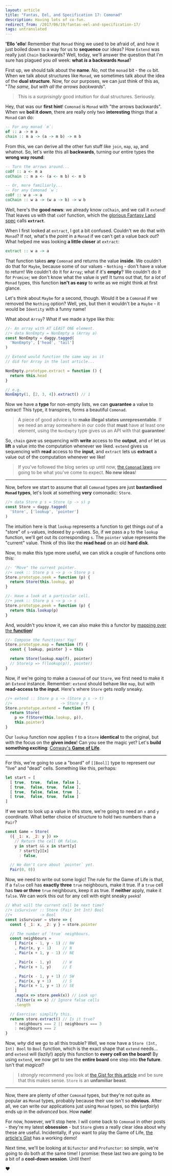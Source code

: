 ```yaml
---
layout: article
title: "Fantas, Eel, and Specification 17: Comonad"
description: Having lots of co-fun.
redirect_from: /2017/06/19/fantas-eel-and-specification-17/
tags: untranslated
---
```


**'Ello 'ello**! Remember that `Monad` thing we used to be afraid of, and how it just boiled down to a way for us to **sequence** our ideas? How `Extend` was really just `Chain` backwards? Well, today, we'll answer the question that I'm sure has plagued you _all_ week: **what _is_ a backwards `Monad`**?

First up, we should talk about the **name**. _No_, not the `monad` bit - the `co` bit. When we talk about structures like `Monad`, we sometimes talk about the idea of the **dual structure**. Now, for our purposes, we can just think of this as, "_The same, but with all the arrows backwards_".

> This is a _surprisingly_ good intuition for dual structures. Seriously.

Hey, that was our **first hint**! `Comonad` is `Monad` with "the arrows backwards". When we **boil it down**, there are really only two **interesting** things that a `Monad` can do:

```haskell
-- For any monad `m`:
of :: a -> m a
chain :: m a -> (a -> m b) -> m b
```

From this, we can derive all the other fun stuff like `join`, `map`, `ap`, and whatnot. So, let's write this all **backwards**, turning our entire types the **wrong way round**:

```haskell
-- Turn the arrows around...
coOf :: a <- m a
coChain :: m a <- (a <- m b) <- m b

-- Or, more familiarly...
-- For any Comonad `w`:
coOf :: w a -> a
coChain :: w a -> (w a -> b) -> w b
```

Well, here's the **good news**: we already know `coChain`, and we call it `extend`! That leaves us with that `coOf` function, which the [glorious Fantasy Land spec](https://github.com/fantasyland/fantasy-land) calls **`extract`**.

When I first looked at `extract`, I got a bit confused. Couldn't we do that with `Monad`? If not, what's the _point_ in a `Monad` if we can't get a value back _out_? What helped me was looking **a little closer** at `extract`:

```haskell
extract :: w a -> a
```

That function takes **any** `Comonad` and returns the value **inside**. We couldn't do that for `Maybe`, because some of our values - `Nothing` - don't have a value to return! We couldn't do it for `Array`; what if it's **empty**? We couldn't do it for `Promise`; we don't know what the value _is_ yet! It turns out that, for a _lot_ of `Monad` types, this function **isn't as easy** to write as we might think at first glance.

Let's think about `Maybe` for a second, though. Would it be a `Comonad` if we removed the `Nothing` option? Well, yes, but then it wouldn't be a `Maybe` - it would be `Identity` with a funny name!

What about `Array`? What if we made a type like this:

```javascript
//- An array with AT LEAST ONE element.
//+ data NonEmpty = NonEmpty a (Array a)
const NonEmpty = daggy.tagged(
  'NonEmpty', ['head', 'tail']
)

// Extend would function the same way as it
// did for Array in the last article...

NonEmpty.prototype.extract = function () {
  return this.head
}

// e.g.
NonEmpty(1, [2, 3, 4]).extract() // 1
```

Now we have a **type** for non-empty lists, we can **guarantee** a value to extract! This type, it transpires, forms a beautiful `Comonad`.

> A piece of good advice is to **make illegal states unrepresentable**. If we need an array somewhere in our code that **must** have at least one element, using the `NonEmpty` type gives us an API with that **guarantee**!

So, `chain` gave us sequencing with **write** access to the **output**, and `of` let us **lift** a value into the computation whenever we liked. `extend` gives us sequencing with **read** access to the **input**, and `extract` lets us **extract** a value out of the computation whenever we like!

> If you've followed the blog series up until now, [the `Comonad` laws](https://github.com/fantasyland/fantasy-land#comonad) are going to be what you've come to expect. **No new ideas**!

---

Now, before we start to assume that all `Comonad` types are just **bastardised `Monad` types**, let's look at something **very** comonadic: `Store`.

```javascript
//+ data Store p s = Store (p -> s) p
const Store = daggy.tagged(
  'Store', ['lookup', 'pointer']
)
```

The intuition here is that `lookup` represents a function to get things _out_ of a "store" of `s`-values, indexed by `p`-values. So, if we pass a `p` to the `lookup` function, we'll get out its corresponding `s`. The `pointer` value represents the "current" value. Think of this like the **read head** on an old **hard disk**.

Now, to make this type more useful, we can stick a couple of functions onto this:

```javascript
//- "Move" the current pointer.
//+ seek :: Store p s ~> p -> Store p s
Store.prototype.seek = function (p) {
  return Store(this.lookup, p)
}

//- Have a look at a particular cell.
//+ peek :: Store p s ~> p -> s
Store.prototype.peek = function (p) {
  return this.lookup(p)
}
```

And, wouldn't you know it, we can also make this a functor by [mapping over the **function**](/2017/04/15/functions-as-functors/)!

```javascript
//- Compose the functions! Yay!
Store.prototype.map = function (f) {
  const { lookup, pointer } = this

  return Store(lookup.map(f), pointer)
  // Store(p => f(lookup(p)), pointer)
}
```

Now, if we're going to make a `Comonad` of our `Store`, we first need to make it an `Extend` instance. Remember: `extend` should behave like `map`, but with **read-access to the input**. Here's where `Store` gets _really_ sneaky.

```javascript
//+ extend :: Store p s ~> (Store p s -> t)
//+                     -> Store p t
Store.prototype.extend = function (f) {
  return Store(
    p => f(Store(this.lookup, p)),
    this.pointer)
}
```

Our `lookup` function now applies `f` to a `Store` **identical** to the original, but with the focus on the **given index**! Can you see the magic yet? Let's **build something exciting**: [Conway's **Game of Life**](https://en.wikipedia.org/wiki/Conway%27s_Game_of_Life).

---

For this, we're going to use a "board" of `[[Bool]]` type to represent our "live" and "dead" cells. Something like this, perhaps:

```javascript
let start = [
  [ true,  true,  false, false ],
  [ true,  false, true,  false ],
  [ true,  false, false, true  ],
  [ true,  false, true,  false ]
]
```

If we want to look up a value in this store, we're going to need an `x` and `y` coordinate. What better choice of structure to hold two numbers than a `Pair`?

```javascript
const Game = Store(
  ({ _1: x, _2: y }) =>
    // Return the cell OR false.
    y in start && x in start[y]
      ? start[y][x]
      : false,

  // We don't care about `pointer` yet.
  Pair(0, 0))
```

Now, we need to write out some logic! The rule for the Game of Life is that, if a `false` cell has **exactly three** `true` neighbours, make it true. If a `true` cell has **two or three** `true` neighbours, keep it as true. If **neither** apply, make it `false`. We can work this out for any cell with eight sneaky `peek`s!

```javascript
// What will the current cell be next time?
//+ isSurvivor :: Store (Pair Int Int) Bool
//+            -> Bool
const isSurvivor = store => {
  const { _1: x, _2: y } = store.pointer

  // The number of `true` neighbours.
  const neighbours =
    [ Pair(x - 1, y - 1) // NW
    , Pair(x, y - 1)     // N
    , Pair(x + 1, y - 1) // NE

    , Pair(x - 1, y)     // W
    , Pair(x + 1, y)     // E

    , Pair(x - 1, y + 1) // SW
    , Pair(x, y + 1)     // S
    , Pair(x + 1, y + 1) // SE
    ]
    .map(x => store.peek(x)) // Look up!
    .filter(x => x) // Ignore false cells
    .length

  // Exercise: simplify this.
  return store.extract() // Is it true?
    ? neighbours === 2 || neighbours === 3
    : neighbours === 2
}
```

Now, _why_ did we go to all this trouble? Well, we now have a `Store (Int, Int) Bool` to `Bool` function, which is the exact shape that `extend` needs... and `extend` will (lazily!) apply this function to **every cell on the board!** By using `extend`, we now get to see the **entire board** one step into **the future**. Isn't that _magical_?

> I _strongly_ recommend you look at [the Gist for this article](https://gist.github.com/richdouglasevans/0f9a57e5a52b13e93c0c03630165ecd8) and be sure that this makes sense. `Store` is an **unfamiliar beast**.

---

Now, there are plenty of other `Comonad` types, but they're not quite as popular as `Monad` types, probably because their use isn't so **obvious**. After all, we can write our applications just using `Monad` types, so this (_unfairly_) ends up in the _advanced_ box. How **rude**!

For now, however, we'll stop here. I will come back to `Comonad` in other posts - they're my latest **obsession** - but `Store` gives a really clear idea about why these are useful. Incidentally, if you want to play the Game of Life, [the article's Gist](https://gist.github.com/richdouglasevans/0f9a57e5a52b13e93c0c03630165ecd8) has a working demo!

Next time, we'll be looking at `Bifunctor` and `Profunctor`: so simple, we're going to do both at the same time! I promise: these last two are going to be a bit of a **cool-down session**. Until then!

&hearts;
